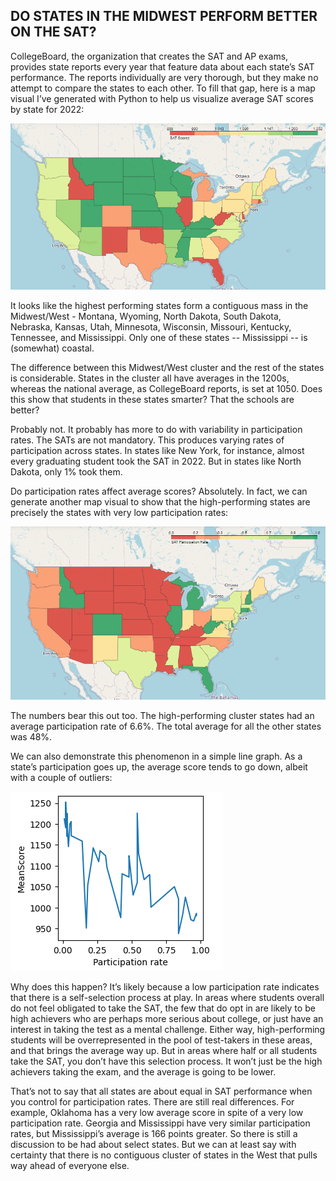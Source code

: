 ## DO STATES IN THE MIDWEST PERFORM BETTER ON THE SAT?

CollegeBoard, the organization that creates the SAT and AP exams, provides state reports every year that feature data about each state’s SAT performance. The reports individually are very thorough, but they make no attempt to compare the states to each other. To fill that gap, here is a map visual I’ve generated with Python to help us visualize average SAT scores by state for 2022:

![Alt Text](https://github.com/NickKrausStack/SATdata/blob/main/choro1.png)

It looks like the highest performing states form a contiguous mass in the Midwest/West - Montana, Wyoming, North Dakota, South Dakota, Nebraska, Kansas, Utah, Minnesota, Wisconsin, Missouri, Kentucky, Tennessee, and Mississippi. Only one of these states -- Mississippi -- is (somewhat) coastal. 


The difference between this Midwest/West cluster and the rest of the states is considerable. States in the cluster all have averages in the 1200s, whereas the national average, as CollegeBoard reports, is set at 1050. Does this show that students in these states smarter? That the schools are better?


Probably not. It probably has more to do with variability in participation rates. The SATs are not mandatory. This produces varying rates of participation across states. In states like New York, for instance, almost every graduating student took the SAT in 2022. But in states like North Dakota, only 1% took them.

Do participation rates affect average scores? Absolutely. In fact, we can generate another map visual to show that the high-performing states are precisely the states with very low participation rates:

![Alt Text](https://github.com/NickKrausStack/SATdata/blob/main/choro2.png)

The numbers bear this out too. The high-performing cluster states had an average participation rate of 6.6%. The total average for all the other states was 48%. 


We can also demonstrate this phenomenon in a simple line graph. As a state’s participation goes up, the average score tends to go down, albeit with a couple of outliers:

![Alt Text](https://github.com/NickKrausStack/SATdata/blob/main/choro3.png)

Why does this happen? It’s likely because a low participation rate indicates that there is a self-selection process at play. In areas where students overall do not feel obligated to take the SAT, the few that do opt in are likely to be high achievers who are perhaps more serious about college, or just have an interest in taking the test as a mental challenge. Either way, high-performing students will be overrepresented in the pool of test-takers in these areas, and that brings the average way up. But in areas where half or all students take the SAT, you don’t have this selection process. It won’t just be the high achievers taking the exam, and the average is going to be lower.


That’s not to say that all states are about equal in SAT performance when you control for participation rates. There are still real differences. For example, Oklahoma has a very low average score in spite of a very low participation rate. Georgia and Mississippi have very similar participation rates, but Mississippi’s average is 166 points greater. So there is still a discussion to be had about select states. But we can at least say with certainty that there is no contiguous cluster of states in the West that pulls way ahead of everyone else.


